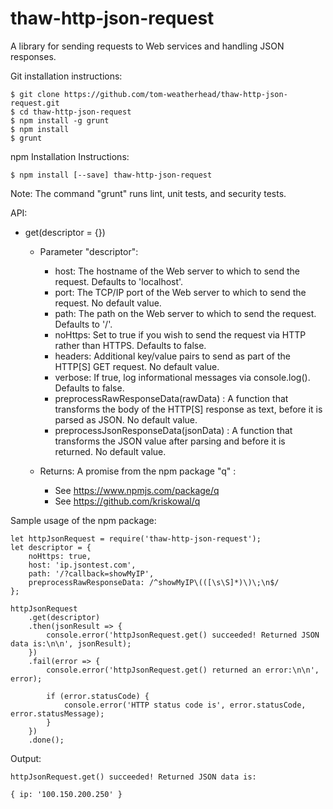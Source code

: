 # thaw-http-json-request
A library for sending requests to Web services and handling JSON responses.

Git installation instructions:

	$ git clone https://github.com/tom-weatherhead/thaw-http-json-request.git
	$ cd thaw-http-json-request
	$ npm install -g grunt
	$ npm install
	$ grunt

npm Installation Instructions:

	$ npm install [--save] thaw-http-json-request

Note: The command "grunt" runs lint, unit tests, and security tests.

API:

- get(descriptor = {})

	- Parameter "descriptor":

		- host: The hostname of the Web server to which to send the request. Defaults to 'localhost'.
		- port: The TCP/IP port of the Web server to which to send the request. No default value.
		- path: The path on the Web server to which to send the request. Defaults to '/'.
		- noHttps: Set to true if you wish to send the request via HTTP rather than HTTPS. Defaults to false.
		- headers: Additional key/value pairs to send as part of the HTTP[S] GET request. No default value.
		- verbose: If true, log informational messages via console.log(). Defaults to false.
		- preprocessRawResponseData(rawData) : A function that transforms the body of the HTTP[S] response as text, before it is parsed as JSON. No default value.
		- preprocessJsonResponseData(jsonData) : A function that transforms the JSON value after parsing and before it is returned. No default value.

	- Returns: A promise from the npm package "q" :
		- See https://www.npmjs.com/package/q
		- See https://github.com/kriskowal/q

Sample usage of the npm package:

	let httpJsonRequest = require('thaw-http-json-request');
	let descriptor = {
		noHttps: true,
		host: 'ip.jsontest.com',
		path: '/?callback=showMyIP',
		preprocessRawResponseData: /^showMyIP\(([\s\S]*)\)\;\n$/
	};

	httpJsonRequest
		.get(descriptor)
		.then(jsonResult => {
			console.error('httpJsonRequest.get() succeeded! Returned JSON data is:\n\n', jsonResult);
		})
		.fail(error => {
			console.error('httpJsonRequest.get() returned an error:\n\n', error);

			if (error.statusCode) {
				console.error('HTTP status code is', error.statusCode, error.statusMessage);
			}
		})
		.done();

Output:

	httpJsonRequest.get() succeeded! Returned JSON data is:

	{ ip: '100.150.200.250' }
